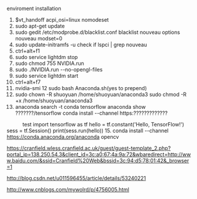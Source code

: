 enviroment installation

1. $vt_handoff acpi_osi=linux nomodeset
2. sudo apt-get update
3. sudo gedit /etc/modprobe.d/blacklist.conf
    blacklist nouveau
    options nouveau modset=0
4. sudo update-initramfs -u
    check if 
      lspci | grep nouveau
5. ctrl+alt+f1
6. sudo service lightdm stop
7. sudo chmod 755 NVIDIA.run
8. sudo ./NVIDIA.run --no-opengl-files
9. sudo service lightdm start
10. ctrl+alt+f7
11. nvidia-smi
12 sudo bash Anaconda.sh(yes to prepend)
13. sudo chown -R shuoyuan /home/shuoyuan/anaconda3 
    sudo chmod -R +x /home/shuoyuan/anaconda3
14. 
    anaconda search -t conda tensorflow
    anaconda show ???????/tensorflow
    conda install --channel https:?????????????
    
    
            test
            import tensorflow as tf
            hello = tf.constant('Hello, TensorFlow!')
            sess = tf.Session()
            print(sess.run(hello))
15. 
    conda install --channel https://conda.anaconda.org/anaconda opencv
    
    
https://cranfield.wless.cranfield.ac.uk/guest/guest-template_2.php?portal_ip=138.250.54.3&client_id=3c:a0:67:4a:9a:72&wbaredirect=http://www.baidu.com/&ssid=Cranfield%20Web&bssid=3c:94:d5:78:01:42&_browser=1


http://blog.csdn.net/u011596455/article/details/53240221


http://www.cnblogs.com/mywolrd/p/4756005.html
